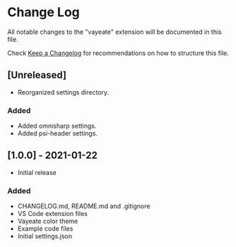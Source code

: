# Change Log

All notable changes to the "vayeate" extension will be documented in this file.

Check [Keep a Changelog](http://keepachangelog.com/) for recommendations on how to structure this file.

## [Unreleased]
- Reorganized settings directory.
### Added
- Added omnisharp settings. 
- Added psi-header settings.

## [1.0.0] - 2021-01-22
- Initial release
### Added
- CHANGELOG.md, README.md and .gitignore
- VS Code extension files
- Vayeate color theme
- Example code files
- Initial settings.json
